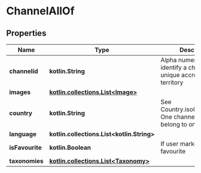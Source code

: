 
# ChannelAllOf

## Properties
Name | Type | Description | Notes
------------ | ------------- | ------------- | -------------
**channelid** | **kotlin.String** | Alpha numeric number to identify a channel. It is unique accross a territory |  [optional]
**images** | [**kotlin.collections.List&lt;Image&gt;**](Image.md) |  |  [optional]
**country** | **kotlin.String** | See Country.isoCountryCode. One channel can only belong to one country |  [optional]
**language** | **kotlin.collections.List&lt;kotlin.String&gt;** |  |  [optional]
**isFavourite** | **kotlin.Boolean** | If user marked this as a favourite |  [optional]
**taxonomies** | [**kotlin.collections.List&lt;Taxonomy&gt;**](Taxonomy.md) |  |  [optional]




